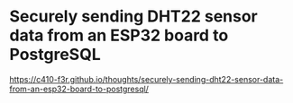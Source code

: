 # Securely sending DHT22 sensor data from an ESP32 board to PostgreSQL

<https://c410-f3r.github.io/thoughts/securely-sending-dht22-sensor-data-from-an-esp32-board-to-postgresql/>
